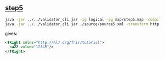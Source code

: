 ## [step5](http://hl7.org/fhir/mapping-tutorial.html#step5)


```bash
java -jar ../../validator_cli.jar -ig logical -ig map/step5.map -compile http://hl7.org/fhir/StructureMap/tutorial-step5 -version 5.0.0 -output map/step5.xml
java -jar ../../validator_cli.jar ./source/source5.xml -transform http://hl7.org/fhir/StructureMap/tutorial-step5 -version 5.0.0 -ig ./logical -ig ./map -output ./output.xml
```

gives:

```xml
<TRight xmlns="http://hl7.org/fhir/tutorial">
  <a22 value="12345"/>
</TRight>
```
